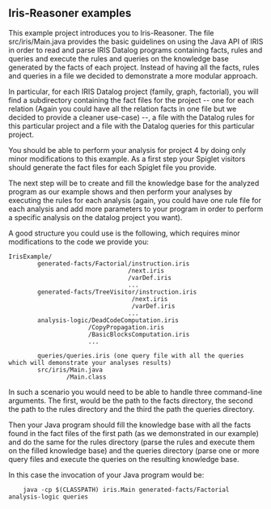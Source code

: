 Iris-Reasoner examples
---

This example project introduces you to Iris-Reasoner. The file src/iris/Main.java provides the basic guidelines on using the Java API of IRIS in order to read and parse IRIS Datalog programs containing facts, rules and queries and execute the rules and queries on the knowledge base generated by the facts of each project. Instead of having all the facts, rules and queries in a file we decided to demonstrate a more modular approach. 

In particular, for each IRIS Datalog project (family, graph, factorial), you will find a subdirectory containing the fact files for the project -- one for each relation (Again you could have all the relation facts in one file but we decided to provide a cleaner use-case) --, a file with the Datalog rules for this particular project and
a file with the Datalog queries for this particular project.

You should be able to perform your analysis for project 4 by doing only minor modifications to this example. As a first step your Spiglet visitors should generate the fact files for each Spiglet file you provide.

The next step will be to create and fill the knowledge base for the analyzed program as our example shows and then perform your analyses by executing the rules for each analysis (again, you could have one rule file for each analysis and add more parameters to your program in order to perform a specific analysis on the datalog project you want).

A good structure you could use is the following, which requires minor modifications to the code we provide you:
```
IrisExample/
        generated-facts/Factorial/instruction.iris
                                 /next.iris
                                 /varDef.iris
                                 ...
        generated-facts/TreeVisitor/instruction.iris
                                  /next.iris
                                  /varDef.iris
                                 ...
        analysis-logic/DeadCodeComputation.iris
                      /CopyPropagation.iris
                      /BasicBlocksComputation.iris
                      ...
                      
        queries/queries.iris (one query file with all the queries which will demonstrate your analyses results)
        src/iris/Main.java
                /Main.class
  ```              
  In such a scenario you would need to be able to handle three command-line arguments. The first, would be the path
  to the facts directory, the second the path to the rules directory and the third the path the queries directory.
  
  Then your Java program should fill the knowledge base with all the facts found in the fact files of the first      path (as we demonstrated in our example) and do the same for the rules directory (parse the rules and execute 
  them on the filled knowledge base) and the queries directory (parse one or more query files and execute the
  queries on the resulting knowledge base.
  
  In this case the invocation of your Java program would be:

        java -cp $(CLASSPATH) iris.Main generated-facts/Factorial analysis-logic queries

                                 
                                 
